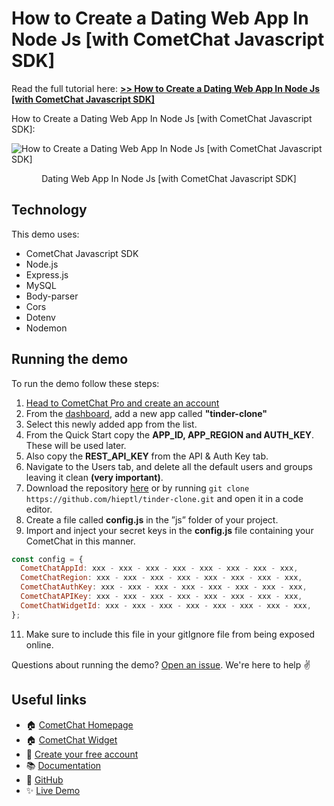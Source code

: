 # How to Create a Dating Web App In Node Js [with CometChat Javascript SDK]

Read the full tutorial here: [**>> How to Create a Dating Web App In Node Js [with CometChat Javascript SDK]**](https://www.cometchat.com/tutorials/#)

How to Create a Dating Web App In Node Js [with CometChat Javascript SDK]:

![How to Create a Dating Web App In Node Js [with CometChat Javascript SDK]](/screenshots/0.gif)

<center><figcaption>Dating Web App In Node Js [with CometChat Javascript SDK]</figcaption></center>

## Technology

This demo uses:

- CometChat Javascript SDK
- Node.js
- Express.js
- MySQL
- Body-parser
- Cors
- Dotenv
- Nodemon

## Running the demo

To run the demo follow these steps:

1. [Head to CometChat Pro and create an account](https://app.cometchat.com/signup)
2. From the [dashboard](https://app.cometchat.com/apps), add a new app called **"tinder-clone"**
3. Select this newly added app from the list.
4. From the Quick Start copy the **APP_ID, APP_REGION and AUTH_KEY**. These will be used later.
5. Also copy the **REST_API_KEY** from the API & Auth Key tab.
6. Navigate to the Users tab, and delete all the default users and groups leaving it clean **(very important)**.
7. Download the repository [here](https://github.com/hieptl/tinder-clone/archive/main.zip) or by running `git clone https://github.com/hieptl/tinder-clone.git` and open it in a code editor.
8. Create a file called **config.js** in the ”js” folder of your project.
9. Import and inject your secret keys in the **config.js** file containing your CometChat in this manner.

```js
const config = {
  CometChatAppId: xxx - xxx - xxx - xxx - xxx - xxx - xxx - xxx,
  CometChatRegion: xxx - xxx - xxx - xxx - xxx - xxx - xxx - xxx,
  CometChatAuthKey: xxx - xxx - xxx - xxx - xxx - xxx - xxx - xxx,
  CometChatAPIKey: xxx - xxx - xxx - xxx - xxx - xxx - xxx - xxx,
  CometChatWidgetId: xxx - xxx - xxx - xxx - xxx - xxx - xxx - xxx,
};
```

11. Make sure to include this file in your gitIgnore file from being exposed online.

Questions about running the demo? [Open an issue](https://github.com/hieptl/tinder-clone/issues). We're here to help ✌️

## Useful links

- 🏠 [CometChat Homepage](https://app.cometchat.com/signup)
- 🏠 [CometChat Widget](https://prodocs.cometchat.com/v2.1/docs/web-chat-widget)
- 🚀 [Create your free account](https://app.cometchat.com/apps)
- 📚 [Documentation](https://prodocs.cometchat.com)
- 👾 [GitHub](https://www.github.com/cometchat-pro)
- ✨ [Live Demo]()
